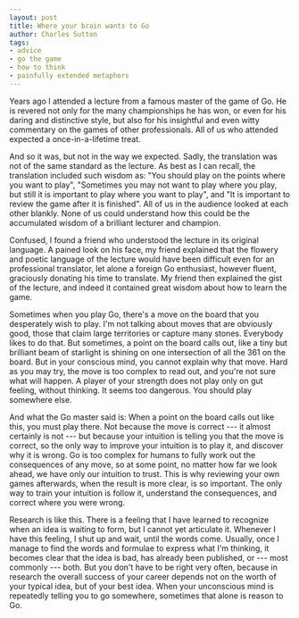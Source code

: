 ```yaml
---
layout: post
title: Where your brain wants to Go
author: Charles Sutton
tags:
- advice
- go the game
- how to think
- painfully extended metaphors
---
```


Years ago I attended a lecture from a famous master of the game of Go.
He is revered not only for the many championships he has won, or even for his daring
and distinctive style, but also for his insightful and even witty commentary on the games
of other professionals. All of us who attended expected a once-in-a-lifetime treat.

And so it was, but not in the way we expected.
Sadly, the translation was not of the same standard as the lecture.
As best as I can recall, the translation included such wisdom
as: "You should play on the points where you want to play",
"Sometimes you may not want to play where you play, but still
it is important to play where you want to play",
and "It is important to review the game after it is finished".
All of us in the audience looked at each other blankly.
None of us could understand how this could be the accumulated wisdom
of a brilliant lecturer and champion. 

Confused, I found a friend who understood the lecture in its original language.
A pained look on his face, my friend explained that the flowery and poetic language
of the lecture would have been difficult even for an professional translator,
let alone a foreign Go enthusiast, however fluent, graciously donating his time
to translate. My friend then explained the
gist of the lecture, and indeed it contained great wisdom about how to learn the game.

Sometimes when you play Go, there's a move on the board that you
desperately wish to play.  I'm not talking about moves that are
obviously good, those that claim large territories or capture many
stones. Everybody likes to do that.  But sometimes,
a point on the board calls out, like a tiny but brilliant beam of starlight
is shining on one intersection of all the 361 on the board. But in your
conscious mind, you cannot explain why that move. Hard as you may try,
the move is too complex to read out, and you're not sure what will
happen. A player of your strength does not play only on gut feeling, without thinking. It
seems too dangerous. You should play somewhere else.

And what the Go master said is: When a point on the board calls out like this,
you must play there. Not because the move is correct --- it almost certainly is not ---
but because your intuition is telling you that the move is correct,
so the only way to improve your intuition is to play it, and discover why it is wrong.
Go is too complex for humans to fully work out the consequences of any move,
so at some point, no matter how far we look ahead, we have only our intuition to trust.
This is why reviewing your own games afterwards, when the result is more clear,
is so important.
The only way to train your intuition is follow it, understand the consequences,
and correct where you were wrong.

Research is like this. There is a feeling that I have learned to recognize when an idea
is waiting to form,  but I cannot yet  articulate it. Whenever I have this
feeling, I shut up and wait, until the words come. Usually, once I manage to find
the words and formulae to express what I'm thinking, it becomes clear that the idea is bad,  has
already been published, or --- most commonly --- both. But you don't have to be right very
often, because in research
the overall success of your career depends not on the worth of your typical idea,
but of your best idea.
When your unconscious mind is repeatedly telling you to go somewhere,
sometimes that alone is reason to Go.



